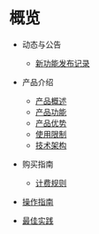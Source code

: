 # 概览

- 动态与公告

  - [新功能发布记录](/Uplvr/newfunctions/newfunctions.md)
- 产品介绍

  - [产品概述](/Uplvr/intro/description.md)
  - [产品功能](/Uplvr/intro/function.md)
  - [产品优势](/Uplvr/intro/advantages.md)
  - [使用限制](/Uplvr/intro/limit.md)
  - [技术架构](/Uplvr/intro/architecture.md)
- 购买指南
  - [计费规则](/Uplvr/buy/charge.md)
- [操作指南](/Uplvr/guide/guide.md)
- [最佳实践](/Uplvr/bestpractice/bestpractice.md)






